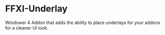 # FFXI-Underlay
Windower 4 Addon that adds the ability to place underlays for your addons for a cleaner UI look.
